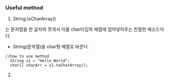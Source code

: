 ### Useful method

1. String.toCharArray()

는 문자열을 한 글자씩 쪼개서
이를 char타입의 배열에 집어넣어주는 친절한 메소드이다.

- String(문자열)을 char형 배열로 바꾼다.

```
//how to use method
  String s1 = "Hello World";
  char[] charArr = s1.toCharArray();
```

2. 
